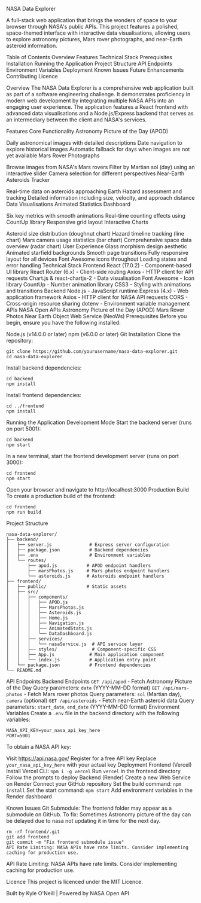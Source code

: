 NASA Data Explorer

A full-stack web application that brings the wonders of space to your browser through NASA's public APIs. This project features a polished, space-themed interface with interactive data visualisations, allowing users to explore astronomy pictures, Mars rover photographs, and near-Earth asteroid information.

Table of Contents
Overview
Features
Technical Stack
Prerequisites
Installation
Running the Application
Project Structure
API Endpoints
Environment Variables
Deployment
Known Issues
Future Enhancements
Contributing
Licence

Overview
The NASA Data Explorer is a comprehensive web application built as part of a software engineering challenge. It demonstrates proficiency in modern web development by integrating multiple NASA APIs into an engaging user experience. The application features a React frontend with advanced data visualisations and a Node.js/Express backend that serves as an intermediary between the client and NASA's services.

Features
Core Functionality
Astronomy Picture of the Day (APOD)

Daily astronomical images with detailed descriptions
Date navigation to explore historical images
Automatic fallback for days when images are not yet available
Mars Rover Photographs

Browse images from NASA's Mars rovers
Filter by Martian sol (day) using an interactive slider
Camera selection for different perspectives
Near-Earth Asteroids Tracker

Real-time data on asteroids approaching Earth
Hazard assessment and tracking
Detailed information including size, velocity, and approach distance
Data Visualisations
Animated Statistics Dashboard

Six key metrics with smooth animations
Real-time counting effects using CountUp library
Responsive grid layout
Interactive Charts

Asteroid size distribution (doughnut chart)
Hazard timeline tracking (line chart)
Mars camera usage statistics (bar chart)
Comprehensive space data overview (radar chart)
User Experience
Glass morphism design aesthetic
Animated starfield backgrounds
Smooth page transitions
Fully responsive layout for all devices
Font Awesome icons throughout
Loading states and error handling
Technical Stack
Frontend
React (17.0.2) - Component-based UI library
React Router (6.x) - Client-side routing
Axios - HTTP client for API requests
Chart.js & react-chartjs-2 - Data visualisation
Font Awesome - Icon library
CountUp - Number animation library
CSS3 - Styling with animations and transitions
Backend
Node.js - JavaScript runtime
Express (4.x) - Web application framework
Axios - HTTP client for NASA API requests
CORS - Cross-origin resource sharing
dotenv - Environment variable management
APIs
NASA Open APIs
Astronomy Picture of the Day (APOD)
Mars Rover Photos
Near Earth Object Web Service (NeoWs)
Prerequisites
Before you begin, ensure you have the following installed:

Node.js (v14.0.0 or later)
npm (v6.0.0 or later)
Git
Installation
Clone the repository:
```
git clone https://github.com/yourusername/nasa-data-explorer.git
cd nasa-data-explorer
```
Install backend dependencies:
```
cd backend
npm install
```
Install frontend dependencies:
```
cd ../frontend
npm install
```
Running the Application
Development Mode
Start the backend server (runs on port 5001):
```
cd backend
npm start
```
In a new terminal, start the frontend development server (runs on port 3000):
```
cd frontend
npm start
```
Open your browser and navigate to http://localhost:3000
Production Build
To create a production build of the frontend:

```
cd frontend
npm run build
```
Project Structure
```
nasa-data-explorer/
├── backend/
│   ├── server.js              # Express server configuration
│   ├── package.json           # Backend dependencies
│   ├── .env                   # Environment variables 
│   └── routes/
│       ├── apod.js           # APOD endpoint handlers
│       ├── marsPhotos.js     # Mars photos endpoint handlers
│       └── asteroids.js      # Asteroids endpoint handlers
├── frontend/
│   ├── public/               # Static assets
│   ├── src/
│   │   ├── components/
│   │   │   ├── APOD.js
│   │   │   ├── MarsPhotos.js
│   │   │   ├── Asteroids.js
│   │   │   ├── Home.js
│   │   │   ├── Navigation.js
│   │   │   ├── AnimatedStats.js
│   │   │   └── DataDashboard.js
│   │   ├── services/
│   │   │   └── nasaService.js  # API service layer
│   │   ├── styles/             # Component-specific CSS
│   │   ├── App.js             # Main application component
│   │   └── index.js           # Application entry point
│   └── package.json           # Frontend dependencies
└── README.md
```
API Endpoints
Backend Endpoints
`GET /api/apod` - Fetch Astronomy Picture of the Day
Query parameters: `date` (YYYY-MM-DD format)
`GET /api/mars-photos` - Fetch Mars rover photos
Query parameters: `sol` (Martian day), `camera` (optional)
`GET /api/asteroids` - Fetch near-Earth asteroid data
Query parameters: `start_date`, `end_date` (YYYY-MM-DD format)
Environment Variables
Create a `.env` file in the backend directory with the following variables:
```
NASA_API_KEY=your_nasa_api_key_here
PORT=5001
```
To obtain a NASA API key:

Visit https://api.nasa.gov/
Register for a free API key
Replace `your_nasa_api_key_here` with your actual key
Deployment
Frontend (Vercel)
Install Vercel CLI: `npm i -g vercel`
Run `vercel` in the frontend directory
Follow the prompts to deploy
Backend (Render)
Create a new Web Service on Render
Connect your GitHub repository
Set the build command: `npm install`
Set the start command: `npm start`
Add environment variables in the Render dashboard

Known Issues
Git Submodule: The frontend folder may appear as a submodule on GitHub. To fix:
Sometimes Astronomy picture of the day can be delayed due to nasa not updating it in time for the next day.

```
rm -rf frontend/.git
git add frontend
git commit -m "Fix frontend submodule issue"
API Rate Limiting: NASA APIs have rate limits. Consider implementing caching for production use.
```
API Rate Limiting: NASA APIs have rate limits. Consider implementing caching for production use.



Licence
This project is licenced under the MIT Licence.

Built by Kyle O'Neill | Powered by NASA Open API
